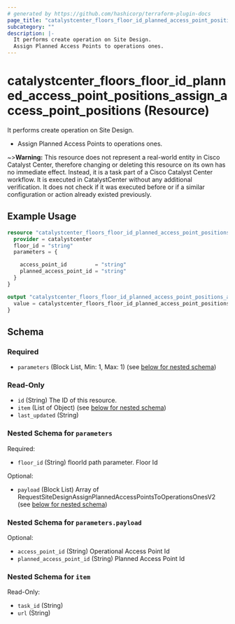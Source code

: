 ```yaml
---
# generated by https://github.com/hashicorp/terraform-plugin-docs
page_title: "catalystcenter_floors_floor_id_planned_access_point_positions_assign_access_point_positions Resource - terraform-provider-catalystcenter"
subcategory: ""
description: |-
  It performs create operation on Site Design.
  Assign Planned Access Points to operations ones.
---
```


# catalystcenter_floors_floor_id_planned_access_point_positions_assign_access_point_positions (Resource)

It performs create operation on Site Design.

- Assign Planned Access Points to operations ones.

~>**Warning:**
This resource does not represent a real-world entity in Cisco Catalyst Center, therefore changing or deleting this resource on its own has no immediate effect.
Instead, it is a task part of a Cisco Catalyst Center workflow. It is executed in CatalystCenter without any additional verification. It does not check if it was executed before or if a similar configuration or action already existed previously.

## Example Usage

```terraform
resource "catalystcenter_floors_floor_id_planned_access_point_positions_assign_access_point_positions" "example" {
  provider = catalystcenter
  floor_id = "string"
  parameters = {

    access_point_id         = "string"
    planned_access_point_id = "string"
  }
}

output "catalystcenter_floors_floor_id_planned_access_point_positions_assign_access_point_positions_example" {
  value = catalystcenter_floors_floor_id_planned_access_point_positions_assign_access_point_positions.example
}
```

<!-- schema generated by tfplugindocs -->
## Schema

### Required

- `parameters` (Block List, Min: 1, Max: 1) (see [below for nested schema](#nestedblock--parameters))

### Read-Only

- `id` (String) The ID of this resource.
- `item` (List of Object) (see [below for nested schema](#nestedatt--item))
- `last_updated` (String)

<a id="nestedblock--parameters"></a>
### Nested Schema for `parameters`

Required:

- `floor_id` (String) floorId path parameter. Floor Id

Optional:

- `payload` (Block List) Array of RequestSiteDesignAssignPlannedAccessPointsToOperationsOnesV2 (see [below for nested schema](#nestedblock--parameters--payload))

<a id="nestedblock--parameters--payload"></a>
### Nested Schema for `parameters.payload`

Optional:

- `access_point_id` (String) Operational Access Point Id
- `planned_access_point_id` (String) Planned Access Point Id



<a id="nestedatt--item"></a>
### Nested Schema for `item`

Read-Only:

- `task_id` (String)
- `url` (String)

